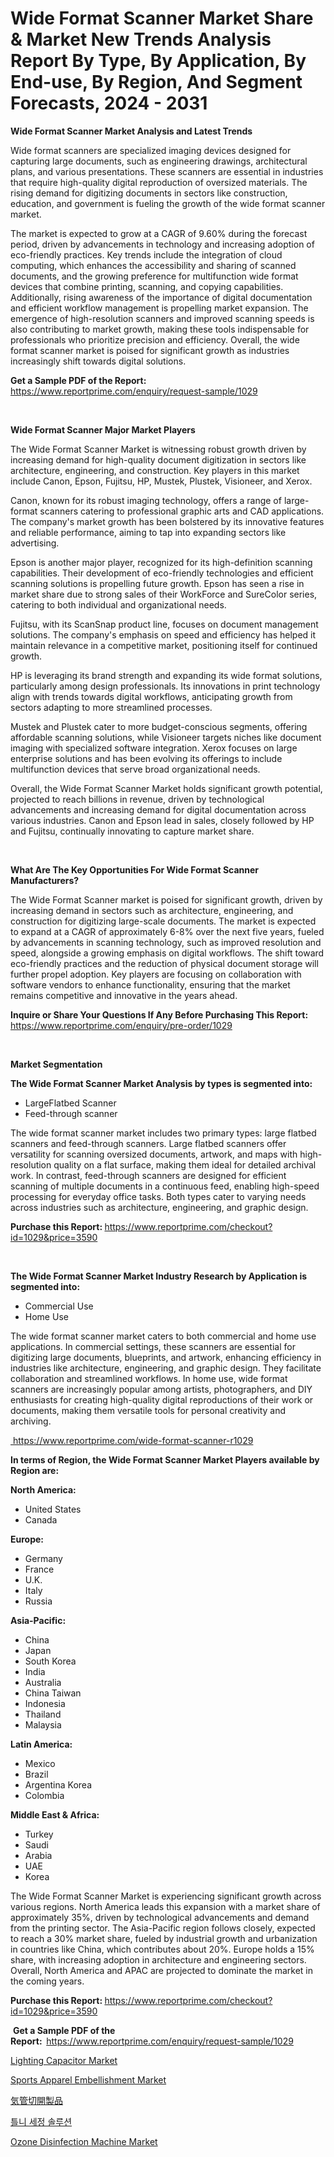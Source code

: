 <p><h1>Wide Format Scanner Market Share & Market New Trends Analysis Report By Type, By Application, By End-use, By Region, And Segment Forecasts, 2024 - 2031</h1></p><p><strong>Wide Format Scanner Market Analysis and Latest Trends</strong></p>
<p><p>Wide format scanners are specialized imaging devices designed for capturing large documents, such as engineering drawings, architectural plans, and various presentations. These scanners are essential in industries that require high-quality digital reproduction of oversized materials. The rising demand for digitizing documents in sectors like construction, education, and government is fueling the growth of the wide format scanner market.</p><p>The market is expected to grow at a CAGR of 9.60% during the forecast period, driven by advancements in technology and increasing adoption of eco-friendly practices. Key trends include the integration of cloud computing, which enhances the accessibility and sharing of scanned documents, and the growing preference for multifunction wide format devices that combine printing, scanning, and copying capabilities. Additionally, rising awareness of the importance of digital documentation and efficient workflow management is propelling market expansion. The emergence of high-resolution scanners and improved scanning speeds is also contributing to market growth, making these tools indispensable for professionals who prioritize precision and efficiency. Overall, the wide format scanner market is poised for significant growth as industries increasingly shift towards digital solutions.</p></p>
<p><strong>Get a Sample PDF of the Report:&nbsp;</strong> <a href="https://www.reportprime.com/enquiry/request-sample/1029">https://www.reportprime.com/enquiry/request-sample/1029</a></p>
<p>&nbsp;</p>
<p><strong>Wide Format Scanner Major Market Players</strong></p>
<p><p>The Wide Format Scanner Market is witnessing robust growth driven by increasing demand for high-quality document digitization in sectors like architecture, engineering, and construction. Key players in this market include Canon, Epson, Fujitsu, HP, Mustek, Plustek, Visioneer, and Xerox.</p><p>Canon, known for its robust imaging technology, offers a range of large-format scanners catering to professional graphic arts and CAD applications. The company's market growth has been bolstered by its innovative features and reliable performance, aiming to tap into expanding sectors like advertising.</p><p>Epson is another major player, recognized for its high-definition scanning capabilities. Their development of eco-friendly technologies and efficient scanning solutions is propelling future growth. Epson has seen a rise in market share due to strong sales of their WorkForce and SureColor series, catering to both individual and organizational needs.</p><p>Fujitsu, with its ScanSnap product line, focuses on document management solutions. The company's emphasis on speed and efficiency has helped it maintain relevance in a competitive market, positioning itself for continued growth.</p><p>HP is leveraging its brand strength and expanding its wide format solutions, particularly among design professionals. Its innovations in print technology align with trends towards digital workflows, anticipating growth from sectors adapting to more streamlined processes.</p><p>Mustek and Plustek cater to more budget-conscious segments, offering affordable scanning solutions, while Visioneer targets niches like document imaging with specialized software integration. Xerox focuses on large enterprise solutions and has been evolving its offerings to include multifunction devices that serve broad organizational needs.</p><p>Overall, the Wide Format Scanner Market holds significant growth potential, projected to reach billions in revenue, driven by technological advancements and increasing demand for digital documentation across various industries. Canon and Epson lead in sales, closely followed by HP and Fujitsu, continually innovating to capture market share.</p></p>
<p>&nbsp;</p>
<p><strong>What Are The Key Opportunities For Wide Format Scanner Manufacturers?</strong></p>
<p><p>The Wide Format Scanner market is poised for significant growth, driven by increasing demand in sectors such as architecture, engineering, and construction for digitizing large-scale documents. The market is expected to expand at a CAGR of approximately 6-8% over the next five years, fueled by advancements in scanning technology, such as improved resolution and speed, alongside a growing emphasis on digital workflows. The shift toward eco-friendly practices and the reduction of physical document storage will further propel adoption. Key players are focusing on collaboration with software vendors to enhance functionality, ensuring that the market remains competitive and innovative in the years ahead.</p></p>
<p><strong>Inquire or Share Your Questions If Any Before Purchasing This Report:</strong> <a href="https://www.reportprime.com/enquiry/pre-order/1029">https://www.reportprime.com/enquiry/pre-order/1029</a></p>
<p>&nbsp;</p>
<p><strong>Market Segmentation</strong></p>
<p><strong>The Wide Format Scanner Market Analysis by types is segmented into:</strong></p>
<p><ul><li>LargeFlatbed Scanner</li><li>Feed-through scanner</li></ul></p>
<p><p>The wide format scanner market includes two primary types: large flatbed scanners and feed-through scanners. Large flatbed scanners offer versatility for scanning oversized documents, artwork, and maps with high-resolution quality on a flat surface, making them ideal for detailed archival work. In contrast, feed-through scanners are designed for efficient scanning of multiple documents in a continuous feed, enabling high-speed processing for everyday office tasks. Both types cater to varying needs across industries such as architecture, engineering, and graphic design.</p></p>
<p><strong>Purchase this Report:&nbsp;</strong><a href="https://www.reportprime.com/checkout?id=1029&price=3590">https://www.reportprime.com/checkout?id=1029&price=3590</a></p>
<p>&nbsp;</p>
<p><strong>The Wide Format Scanner Market Industry Research by Application is segmented into:</strong></p>
<p><ul><li>Commercial Use</li><li>Home Use</li></ul></p>
<p><p>The wide format scanner market caters to both commercial and home use applications. In commercial settings, these scanners are essential for digitizing large documents, blueprints, and artwork, enhancing efficiency in industries like architecture, engineering, and graphic design. They facilitate collaboration and streamlined workflows. In home use, wide format scanners are increasingly popular among artists, photographers, and DIY enthusiasts for creating high-quality digital reproductions of their work or documents, making them versatile tools for personal creativity and archiving.</p></p>
<p><a href="https://www.reportprime.com/wide-format-scanner-r1029">&nbsp;https://www.reportprime.com/wide-format-scanner-r1029</a></p>
<p><strong>In terms of Region, the Wide Format Scanner Market Players available by Region are:</strong></p>
<p>
    <p> <strong> North America: </strong>
        <ul>
            <li>United States</li>
            <li>Canada</li>
        </ul>
        </p> 
    <p> <strong> Europe: </strong>
        <ul>
            <li>Germany</li>
            <li>France</li>
            <li>U.K.</li>
            <li>Italy</li>
            <li>Russia</li>
        </ul>
        </p> 
    <p> <strong> Asia-Pacific: </strong>
        <ul>
            <li>China</li>
            <li>Japan</li>
            <li>South Korea</li>
            <li>India</li>
            <li>Australia</li>
            <li>China Taiwan</li>
            <li>Indonesia</li>
            <li>Thailand</li>
            <li>Malaysia</li>
        </ul>
        </p> 
    <p> <strong> Latin America: </strong>
        <ul>
            <li>Mexico</li>
            <li>Brazil</li>
            <li>Argentina Korea</li>
            <li>Colombia</li>
        </ul>
        </p> 
    <p> <strong> Middle East & Africa: </strong>
        <ul>
            <li>Turkey</li>
            <li>Saudi</li>
            <li>Arabia</li>
            <li>UAE</li>
            <li>Korea</li>
        </ul>
    </p>
    </p>
<p><p>The Wide Format Scanner Market is experiencing significant growth across various regions. North America leads this expansion with a market share of approximately 35%, driven by technological advancements and demand from the printing sector. The Asia-Pacific region follows closely, expected to reach a 30% market share, fueled by industrial growth and urbanization in countries like China, which contributes about 20%. Europe holds a 15% share, with increasing adoption in architecture and engineering sectors. Overall, North America and APAC are projected to dominate the market in the coming years.</p></p>
<p><strong>Purchase this Report: </strong><a href="https://www.reportprime.com/checkout?id=1029&price=3590">https://www.reportprime.com/checkout?id=1029&price=3590</a></p>
<p>&nbsp;<strong>Get a Sample PDF of the Report:&nbsp;&nbsp;</strong><a href="https://www.reportprime.com/enquiry/request-sample/1029">https://www.reportprime.com/enquiry/request-sample/1029</a></p>
<p><strong></strong></p>
<p><p><a href="https://github.com/provorikovar/Market-Research-Report-List-6/blob/main/lighting-capacitor-market.md">Lighting Capacitor Market</a></p><p><a href="https://github.com/CliffMedina6/Market-Research-Report-List-6/blob/main/sports-apparel-embellishment-market.md">Sports Apparel Embellishment Market</a></p><p><a href="https://medium.com/@ismaelblick2023/%E6%B0%97%E7%AE%A1%E5%88%87%E9%96%8B%E8%A3%BD%E5%93%81%E5%B8%82%E5%A0%B4-%E3%82%B0%E3%83%AD%E3%83%BC%E3%83%90%E3%83%AB%E3%81%8A%E3%82%88%E3%81%B3%E5%9C%B0%E5%9F%9F%E5%88%A5%E5%88%86%E6%9E%90-%E3%82%A8%E3%83%B3%E3%83%89%E3%83%A6%E3%83%BC%E3%82%B6%E3%83%BC-%E8%A3%BD%E5%93%81-%E3%81%8A%E3%82%88%E3%81%B3%E5%9C%B0%E5%9F%9F%E3%81%AB%E7%84%A6%E7%82%B9%E3%82%92%E5%BD%93%E3%81%A6%E3%81%9F%E5%88%86%E6%9E%90%E3%81%A8%E4%BA%88%E6%B8%AC-2024-2031-4bdecba60c7f">気管切開製品</a></p><p><a href="https://medium.com/@gabrielblanda5656/%EB%8D%B4%EC%B2%98-%EC%B2%AD%EC%86%8C-%EC%86%94%EB%A3%A8%EC%85%98-%EC%8B%9C%EC%9E%A5-%EB%8F%99%ED%96%A5-%ED%83%90%EC%83%89-%EA%B8%80%EB%A1%9C%EB%B2%8C-%ED%8A%B8%EB%A0%8C%EB%93%9C-%EB%B0%8F-%EB%AF%B8%EB%9E%98-%EC%84%B1%EC%9E%A5-%EC%A0%84%EB%A7%9D-2024-2031-139%ED%8E%98%EC%9D%B4%EC%A7%80-%EB%B6%84%EB%9F%89%EC%9C%BC%EB%A1%9C-%EB%8B%A4%EB%A3%B8-f81e41cc90ff">틀니 세정 솔루션</a></p><p><a href="https://medium.com/@ruhinayunsa/navigating-the-global-ozone-disinfection-machine-market-landscape-trends-forecasts-and-impact-c74fbf3c5bcb">Ozone Disinfection Machine Market</a></p></p>
